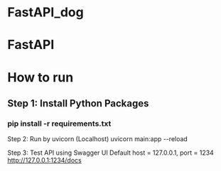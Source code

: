 ﻿# FastAPI_dog
# FastAPI
# How to run
## Step 1: Install Python Packages
### pip install -r requirements.txt

Step 2: Run by uvicorn (Localhost)
  uvicorn main:app --reload

Step 3: Test API using Swagger UI
  Default host = 127.0.0.1, port = 1234
  http://127.0.0.1:1234/docs
